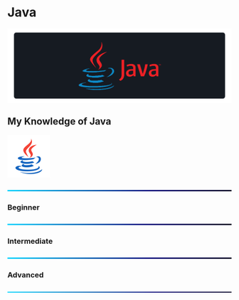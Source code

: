 # Java

<a href="#"><img src="https://github.com/fismael21/fismael21/blob/main/img/background_2/Background_Pack_2_5.png" alt="java" align="center"/></a>

## My Knowledge of Java

<a href="https://www.oracle.com/java" target="_blank"><img src="https://github.com/fismael21/fismael21/blob/main/img/skills_1/java.svg" alt="java" width="96" height="96"/></a>

![BackGround](https://github.com/fismael21/fismael21/blob/main/img/Line.png)

### Beginner

![BackGround](https://github.com/fismael21/fismael21/blob/main/img/Line.png)

### Intermediate

![BackGround](https://github.com/fismael21/fismael21/blob/main/img/Line.png)

### Advanced

![BackGround](https://github.com/fismael21/fismael21/blob/main/img/Line.png)